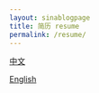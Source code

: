 ```yaml
---
layout: sinablogpage
title: 简历 resume
permalink: /resume/
---
```


[中文](/assets/resume/xuwei_cn.pdf)

[English](/assets/resume/xuwei_en.pdf)
